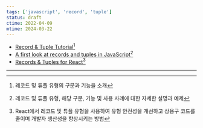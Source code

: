 ```yaml
---
tags: ['javascript', 'record', 'tuple']
status: draft
ctime: 2022-04-09
mtime: 2024-03-22
---
```


- [Record & Tuple Tutorial](https://tc39.es/proposal-record-tuple/tutorial/)[^1]
- [A first look at records and tuples in JavaScript](https://2ality.com/2020/05/records-tuples-first-look.html)[^2]
- [Records & Tuples for React](https://sebastienlorber.com/records-and-tuples-for-react?ck_subscriber_id=887775097)[^3]

---

[^1]: 레코드 및 튜플 유형의 구문과 기능을 소개
[^2]: 레코드 및 튜플 유형, 해당 구문, 기능 및 사용 사례에 대한 자세한 설명과 예제
[^3]: React에서 레코드 및 튜플 유형을 사용하여 유형 안전성을 개선하고 상용구 코드를 줄이며 개발자 생산성을 향상시키는 방법